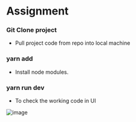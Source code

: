 # Assignment
### Git Clone project
 - Pull project code from repo into local machine
 
### yarn add
- Install node modules.

### yarn run dev
- To check the working code in UI

![image](https://user-images.githubusercontent.com/53182255/226270063-e536d95d-3aa5-4406-8514-3ef730d3c269.png)

